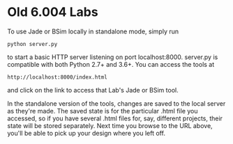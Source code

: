 # Old 6.004 Labs

To use Jade or BSim locally in standalone mode, simply run

    python server.py

to start a basic HTTP server listening on port localhost:8000.
server.py is compatible with both Python 2.7+ and 3.6+.
You can access the tools at

    http://localhost:8000/index.html

and click on the link to access that Lab's Jade or BSim tool.

In the standalone version of the tools, changes are saved to the local
server as they're made.  The saved state is for the particular .html
file you accessed, so if you have several .html files for, say,
different projects, their state will be stored separately.  Next time
you browse to the URL above, you'll be able to pick up your design
where you left off.
